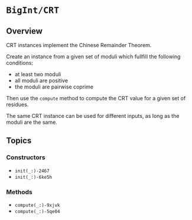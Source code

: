 # ``BigInt/CRT``

## Overview

CRT instances implement the Chinese Remainder Theorem.

Create an instance from a given set of moduli which fullfill the following conditions:

* at least two moduli
* all moduli are positive
* the moduli are pairwise coprime

Then use the `compute` method to compute the CRT value for a given set of residues.

The same CRT instance can be used for different inputs, as long as the moduli are the same.

## Topics

### Constructors

- ``init(_:)-2467``
- ``init(_:)-6ke5h``

### Methods

- ``compute(_:)-9xjvk``
- ``compute(_:)-5qe04``
